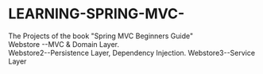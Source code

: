 # LEARNING-SPRING-MVC-
The Projects of the book "Spring MVC Beginners Guide"                                                                                      
Webstore --MVC & Domain Layer.                                                                                                                                                                                                                         
Webstore2--Persistence Layer, Dependency Injection.
Webstore3--Service Layer

